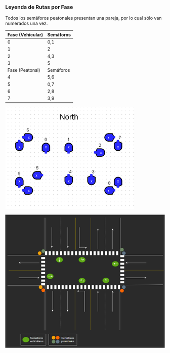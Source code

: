 ### Leyenda de Rutas por Fase

Todos los semáforos peatonales presentan una pareja, por lo cual sólo van numerados una vez.

| Fase (Vehicular) | Semáforos |
|------------------|-----------|
| 0                | 0,1       |
| 1                | 2         |
| 2                | 4,3       |
| 3                | 5         |
| Fase (Peatonal)  | Semáforos |
| 4                | 5,6       |
| 5                | 0,7       |
| 6                | 2,8       |
| 7                | 3,9       |

![Numeración de los semáforos](./assets/images/semaforos.png)

![Diseño de la intersección](./assets/images/interseccion.png)
